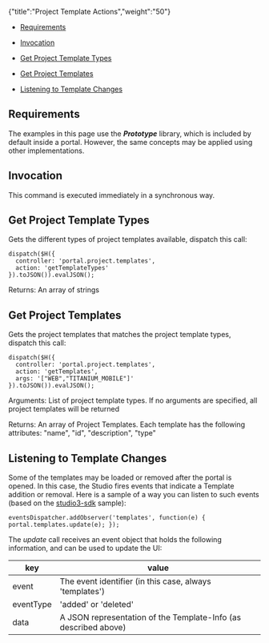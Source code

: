 {"title":"Project Template Actions","weight":"50"}

* [Requirements](#requirements)

* [Invocation](#invocation)

* [Get Project Template Types](#get-project-template-types)

* [Get Project Templates](#get-project-templates)

* [Listening to Template Changes](#listening-to-template-changes)

## Requirements

The examples in this page use the **_Prototype_** library, which is included by default inside a portal. However, the same concepts may be applied using other implementations.

## Invocation

This command is executed immediately in a synchronous way.

## Get Project Template Types

Gets the different types of project templates available, dispatch this call:

```
dispatch($H({
  controller: 'portal.project.templates',
  action: 'getTemplateTypes'
}).toJSON()).evalJSON();
```

Returns:
An array of strings

## Get Project Templates

Gets the project templates that matches the project template types, dispatch this call:

```
dispatch($H({
  controller: 'portal.project.templates',
  action: 'getTemplates',
  args: '["WEB","TITANIUM_MOBILE"]'
}).toJSON()).evalJSON();
```

Arguments:
List of project template types. If no arguments are specified, all project templates will be returned

Returns:
An array of Project Templates. Each template has the following attributes: "name", "id", "description", "type"

## Listening to Template Changes

Some of the templates may be loaded or removed after the portal is opened. In this case, the Studio fires events that indicate a Template addition or removal.
Here is a sample of a way you can listen to such events (based on the [studio3-sdk](https://github.com/aptana/studio3-sdk) sample):

```
eventsDispatcher.addObserver('templates', function(e) { portal.templates.update(e); });
```

The _update_ call receives an event object that holds the following information, and can be used to update the UI:

| key | value |
| --- | --- |
| event | The event identifier (in this case, always 'templates') |
| eventType | 'added' or 'deleted' |
| data | A JSON representation of the Template-Info (as described above) |
